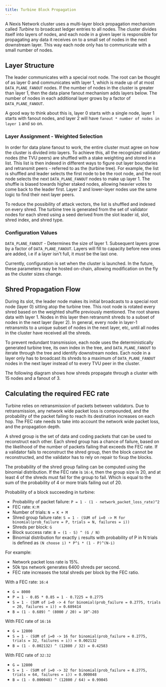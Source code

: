 ```yaml
---
title: Turbine Block Propagation
---
```


A Nexis Network cluster uses a multi-layer block propagation mechanism called _Turbine_
to broadcast ledger entries to all nodes. The cluster divides itself into layers
of nodes, and each node in a given layer is responsible for propagating any data
it receives on to a small set of nodes in the next downstream layer. This way
each node only has to communicate with a small number of nodes.

## Layer Structure

The leader communicates with a special root node. The root can be thought of as
layer 0 and communicates with layer 1, which is made up of at most
`DATA_PLANE_FANOUT` nodes. If the number of nodes in the cluster is greater than
layer 1, then the data plane fanout mechanism adds layers below. The number of
nodes in each additional layer grows by a factor of `DATA_PLANE_FANOUT`.

A good way to think about this is, layer 0 starts with a single node, layer 1
starts with fanout nodes, and layer 2 will have `fanout * number of nodes in
layer 1` and so on.

### Layer Assignment  - Weighted Selection

In order for data plane fanout to work, the entire cluster must agree on how the
cluster is divided into layers. To achieve this, all the recognized validator
nodes \(the TVU peers\) are shuffled with a stake weighting and stored in a
list. This list is then indexed in different ways to figure out layer boundaries
and retransmit peers - referred to as the \(turbine tree\). For example, the
list is shuffled and leader selects the first node to be the root node, and the
root node selects the next `DATA_PLANE_FANOUT` nodes to make up layer 1. The
shuffle is biased towards higher staked nodes, allowing heavier votes to come
back to the leader first. Layer 2 and lower-layer nodes use the same logic to
find their next layer peers.

To reduce the possibility of attack vectors, the list is shuffled and indexed on
every shred. The turbine tree is generated from the set of validator nodes for
each shred using a seed derived from the slot leader id, slot, shred index, and
shred type.

### Configuration Values

`DATA_PLANE_FANOUT` - Determines the size of layer 1. Subsequent layers grow by
a factor of `DATA_PLANE_FANOUT`. Layers will fill to capacity before new ones are
added, i.e if a layer isn't full, it _must_ be the last one.

Currently, configuration is set when the cluster is launched. In the future,
these parameters may be hosted on-chain, allowing modification on the fly as the
cluster sizes change.

## Shred Propagation Flow

During its slot, the leader node makes its initial broadcasts to a special root
node \(layer 0\) sitting atop the turbine tree. This root node is rotated every
shred based on the weighted shuffle previously mentioned. The root shares data
with layer 1. Nodes in this layer then retransmit shreds to a subset of nodes in
the next layer \(layer 2\). In general, every node in layer-1 retransmits to a
unique subset of nodes in the next layer, etc, until all nodes in the cluster
have received all the shreds.

To prevent redundant transmission, each node uses the deterministically
generated turbine tree, its own index in the tree, and `DATA_PLANE_FANOUT` to
iterate through the tree and identify downstream nodes. Each node in a layer
only has to broadcast its shreds to a maximum of `DATA_PLANE_FANOUT` nodes in
the next layer instead of to every TVU peer in the cluster.

The following diagram shows how shreds propagate through a cluster with 15 nodes
and a fanout of 3.


## Calculating the required FEC rate

Turbine relies on retransmission of packets between validators. Due to
retransmission, any network wide packet loss is compounded, and the probability
of the packet failing to reach its destination increases on each hop. The FEC
rate needs to take into account the network wide packet loss, and the
propagation depth.

A shred group is the set of data and coding packets that can be used to
reconstruct each other. Each shred group has a chance of failure, based on the
likelihood of the number of packets failing that exceeds the FEC rate. If a
validator fails to reconstruct the shred group, then the block cannot be
reconstructed, and the validator has to rely on repair to fixup the blocks.

The probability of the shred group failing can be computed using the binomial
distribution. If the FEC rate is `16:4`, then the group size is 20, and at least
4 of the shreds must fail for the group to fail. Which is equal to the sum of
the probability of 4 or more trials failing out of 20.

Probability of a block succeeding in turbine:

- Probability of packet failure: `P = 1 - (1 - network_packet_loss_rate)^2`
- FEC rate: `K:M`
- Number of trials: `N = K + M`
- Shred group failure rate: `S = 1 - (SUM of i=0 -> M for binomial(prob_failure = P, trials = N, failures = i))`
- Shreds per block: `G`
- Block success rate: `B = (1 - S) ^ (G / N)`
- Binomial distribution for exactly `i` results with probability of P in N trials is defined as `(N choose i) * P^i * (1 - P)^(N-i)`

For example:

- Network packet loss rate is 15%.
- 50k tps network generates 6400 shreds per second.
- FEC rate increases the total shreds per block by the FEC ratio.

With a FEC rate: `16:4`

- `G = 8000`
- `P = 1 - 0.85 * 0.85 = 1 - 0.7225 = 0.2775`
- `S = 1 - (SUM of i=0 -> 4 for binomial(prob_failure = 0.2775, trials = 20, failures = i)) = 0.689414`
- `B = (1 - 0.689) ^ (8000 / 20) = 10^-203`

With FEC rate of `16:16`

- `G = 12800`
- `S = 1 - (SUM of i=0 -> 16 for binomial(prob_failure = 0.2775, trials = 32, failures = i)) = 0.002132`
- `B = (1 - 0.002132) ^ (12800 / 32) = 0.42583`

With FEC rate of `32:32`

- `G = 12800`
- `S = 1 - (SUM of i=0 -> 32 for binomial(prob_failure = 0.2775, trials = 64, failures = i)) = 0.000048`
- `B = (1 - 0.000048) ^ (12800 / 64) = 0.99045`
